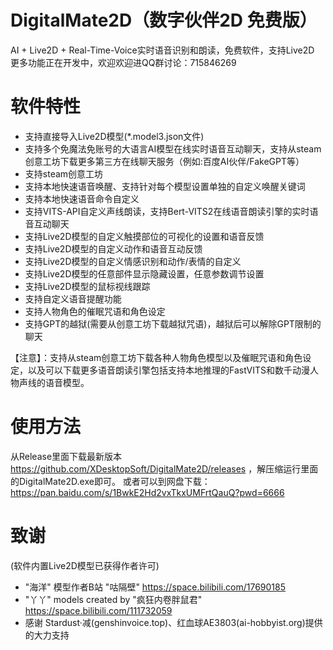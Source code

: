 # DigitalMate2D（数字伙伴2D 免费版）
AI + Live2D + Real-Time-Voice实时语音识别和朗读，免费软件，支持Live2D
更多功能正在开发中，欢迎欢迎进QQ群讨论：715846269

# 软件特性
* 支持直接导入Live2D模型(*.model3.json文件)
* 支持多个免魔法免账号的大语言AI模型在线实时语音互动聊天，支持从steam创意工坊下载更多第三方在线聊天服务（例如:百度AI伙伴/FakeGPT等）
* 支持steam创意工坊
* 支持本地快速语音唤醒、支持针对每个模型设置单独的自定义唤醒关键词
* 支持本地快速语音命令自定义
* 支持VITS-API自定义声线朗读，支持Bert-VITS2在线语音朗读引擎的实时语音互动聊天
* 支持Live2D模型的自定义触摸部位的可视化的设置和语音反馈
* 支持Live2D模型的自定义动作和语音互动反馈
* 支持Live2D模型的自定义情感识别和动作/表情的自定义
* 支持Live2D模型的任意部件显示隐藏设置，任意参数调节设置
* 支持Live2D模型的鼠标视线跟踪
* 支持自定义语音提醒功能
* 支持人物角色的催眠咒语和角色设定
* 支持GPT的越狱(需要从创意工坊下载越狱咒语)，越狱后可以解除GPT限制的聊天

【注意】：支持从steam创意工坊下载各种人物角色模型以及催眠咒语和角色设定，以及可以下载更多语音朗读引擎包括支持本地推理的FastVITS和数千动漫人物声线的语音模型。


# 使用方法
从Release里面下载最新版本 https://github.com/XDesktopSoft/DigitalMate2D/releases ，解压缩运行里面的DigitalMate2D.exe即可。 
  或者可以到网盘下载： https://pan.baidu.com/s/1BwkE2Hd2vxTkxUMFrtQauQ?pwd=6666 

# 致谢
(软件内置Live2D模型已获得作者许可)
* "海洋" 模型作者B站 "咕隔壁" https://space.bilibili.com/17690185
* "丫丫" models created by "疯狂内卷胖鼠君" https://space.bilibili.com/111732059
* 感谢 Stardust·减(genshinvoice.top)、红血球AE3803(ai-hobbyist.org)提供的大力支持
